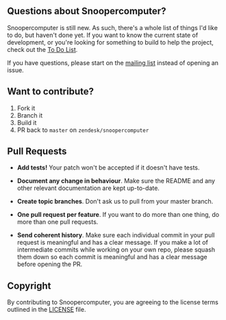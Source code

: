 ## Questions about Snoopercomputer?

Snoopercomputer is still new. As such, there's a whole list of things I'd like to do, but haven't done yet. If you want to know the current state of development, or you're looking for something to build to help the project, check out the [To Do List].

If you have questions, please start on the [mailing list] instead of opening an issue.

## Want to contribute?

1. Fork it
1. Branch it
1. Build it
1. PR back to `master` on `zendesk/snoopercomputer`

## Pull Requests

- **Add tests!** Your patch won't be accepted if it doesn't have tests.

- **Document any change in behaviour**. Make sure the README and any other relevant documentation are kept up-to-date.

- **Create topic branches**. Don't ask us to pull from your master branch.

- **One pull request per feature**. If you want to do more than one thing, do more than one pull requests.

- **Send coherent history**. Make sure each individual commit in your pull request is meaningful and has a clear message. If you make a lot of intermediate commits while working on your own repo, please squash them down so each commit is meaningful and has a clear message before opening the PR.

## Copyright

By contributing to Snoopercomputer, you are agreeing to the license terms outlined in the [LICENSE](LICENSE) file.

[mailing list]: http://groups.google.com/group/snoopercomputer
[issue]: https://github.com/zendesk/snoopercomputer/issues
[To Do List]: https://github.com/zendesk/snoopercomputer/projects/1
